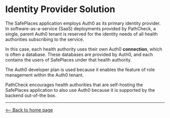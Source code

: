 # Identity Provider Solution

The SafePlaces application employs Auth0 as its primary identity provider. In
software-as-a-service (SaaS) deployments provided by PathCheck, a single, parent
Auth0 tenant is reserved for the identity needs of all health authorities
subscribing to the service.

In this case, each health authority uses their own Auth0 **connection**, which
is often a database. These databases are provided by Auth0, and each contains
the users of SafePlaces under that health authority.

The Auth0 developer plan is used because it enables the feature of role
management within the Auth0 tenant.

PathCheck encourages health authorities that are self-hosting the SafePlaces
application to also use Auth0 because it is supported by the backend out-of-the
box.

---

[⟵ Back to home page](../README.md)
